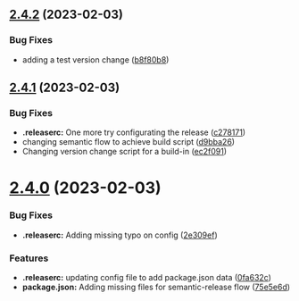 ## [2.4.2](https://github.com/NicolasOmar/test-npm-git-workflow/compare/v2.4.1...v2.4.2) (2023-02-03)


### Bug Fixes

* adding a test version change ([b8f80b8](https://github.com/NicolasOmar/test-npm-git-workflow/commit/b8f80b86417807ed3339c8f7c19162f801c117c3))

## [2.4.1](https://github.com/NicolasOmar/test-npm-git-workflow/compare/v2.4.0...v2.4.1) (2023-02-03)


### Bug Fixes

* **.releaserc:** One more try configurating the release ([c278171](https://github.com/NicolasOmar/test-npm-git-workflow/commit/c27817146a60d22801080a18704ff55c8280fd1e))
* changing semantic flow to achieve build script ([d9bba26](https://github.com/NicolasOmar/test-npm-git-workflow/commit/d9bba261b188ba49c7fa72079534d6c86df7173c))
* Changing version change script for a build-in ([ec2f091](https://github.com/NicolasOmar/test-npm-git-workflow/commit/ec2f09155cd6a51938d18d9dea8d3533f9cd966f))

# [2.4.0](https://github.com/NicolasOmar/test-npm-git-workflow/compare/v2.3.0...v2.4.0) (2023-02-03)


### Bug Fixes

* **.releaserc:** Adding missing typo on config ([2e309ef](https://github.com/NicolasOmar/test-npm-git-workflow/commit/2e309efe52182eef31413015ffc723067d7d2412))


### Features

* **.releaserc:** updating config file to add package.json data ([0fa632c](https://github.com/NicolasOmar/test-npm-git-workflow/commit/0fa632c61ca84d454fd779a1dac04aad7342cadb))
* **package.json:** Adding missing files for semantic-release flow ([75e5e6d](https://github.com/NicolasOmar/test-npm-git-workflow/commit/75e5e6d4c44ff066d0d4fe3a556dfea86650a121))
